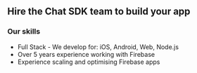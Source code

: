 ## Hire the Chat SDK team to build your app

### Our skills

- Full Stack - We develop for: iOS, Android, Web, Node.js
- Over 5 years experience working with Firebase
- Experience scaling and optimising Firebase apps



